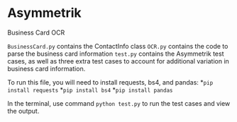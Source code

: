 # Asymmetrik
Business Card OCR

`BusinessCard.py` contains the ContactInfo class
`OCR.py` contains the code to parse the business card information
`test.py` contains the Asymmetrik test cases, as well as three extra test cases to account for additional variation in business card information.

To run this file, you will need to install requests, bs4, and pandas:
*`pip install requests`
*`pip install bs4`
*`pip install pandas`


In the terminal, use command `python test.py` to run the test cases and view the output.

